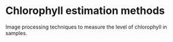# Chlorophyll estimation methods

Image processing techniques to measure the level of chlorophyll in samples.
